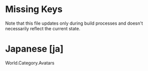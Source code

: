 # Missing Keys
Note that this file updates only during build processes and doesn't necessarily reflect the current state.

# Japanese [ja]
World.Category.Avatars  

